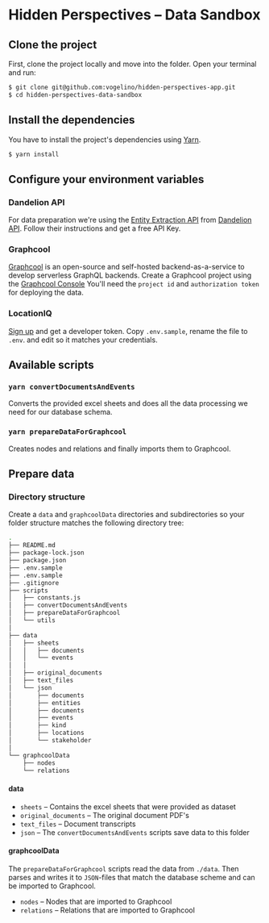 # Hidden Perspectives – Data Sandbox
## Clone the project
First, clone the project locally and move into the folder. Open your terminal and run:
```sh
$ git clone git@github.com:vogelino/hidden-perspectives-app.git
$ cd hidden-perspectives-data-sandbox
```

## Install the dependencies
You have to install the project's dependencies using [Yarn](https://yarnpkg.com/en/).
```sh
$ yarn install
```

## Configure your environment variables
### Dandelion API
For data preparation we're using the [Entity Extraction API](https://dandelion.eu/docs/api/datatxt/nex/getting-started/) from [Dandelion API](https://dandelion.eu/). Follow their instructions and get a free API Key.

### Graphcool
[Graphcool](https://www.graph.cool/) is an open-source and self-hosted backend-as-a-service to develop serverless GraphQL backends. Create a Graphcool project using the [Graphcool Console](https://console.graph.cool/) You'll need the `project id` and `authorization token` for deploying the data.

### LocationIQ
[Sign up](https://locationiq.com/) and get a developer token. Copy `.env.sample`, rename the file to `.env`. and edit so it matches your credentials.


## Available scripts
### `yarn convertDocumentsAndEvents`

Converts the provided excel sheets and does all the data processing we need for our database schema.

### `yarn prepareDataForGraphcool`

Creates nodes and relations and finally imports them to Graphcool.


## Prepare data

### Directory structure

Create a `data` and `graphcoolData` directories and subdirectories so your folder structure matches the following directory tree:

```sh
.
├── README.md
├── package-lock.json
├── package.json
├── .env.sample
├── .env.sample
├── .gitignore
├── scripts
│   ├── constants.js
│   ├── convertDocumentsAndEvents
│   ├── prepareDataForGraphcool
│   └── utils
│
├── data
│   ├── sheets
│   │   ├── documents
│   │   └── events
│   │
│   ├── original_documents
│   ├── text_files
│   └── json
│       ├── documents
│       ├── entities
│       ├── documents
│       ├── events
│       ├── kind
│       ├── locations
│       └── stakeholder
│
└── graphcoolData
    ├── nodes
    └── relations
```

#### data

- `sheets` – Contains the excel sheets that were provided as dataset
- `original_documents` – The original document PDF's
- `text_files` – Document transcripts
- `json` – The `convertDocumentsAndEvents` scripts save data to this folder


#### graphcoolData

The `prepareDataForGraphcool` scripts read the data from `./data`. Then parses and writes it to `JSON`-files that match the database scheme and can be imported to Graphcool.

- `nodes` – Nodes that are imported to Graphcool
- `relations` – Relations that are imported to Graphcool

